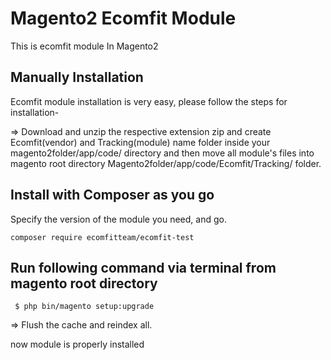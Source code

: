 # Magento2 Ecomfit Module
This is ecomfit module In Magento2
## Manually Installation

Ecomfit module installation is very easy, please follow the steps for installation-

=> Download and unzip the respective extension zip and create Ecomfit(vendor) and Tracking(module) name folder inside your magento2folder/app/code/ directory and then move all module's files into magento root directory Magento2folder/app/code/Ecomfit/Tracking/ folder.

## Install with Composer as you go
Specify the version of the module you need, and go.
    
    composer require ecomfitteam/ecomfit-test
    

## Run following command via terminal from magento root directory 
  
     $ php bin/magento setup:upgrade

=> Flush the cache and reindex all.

now module is properly installed

